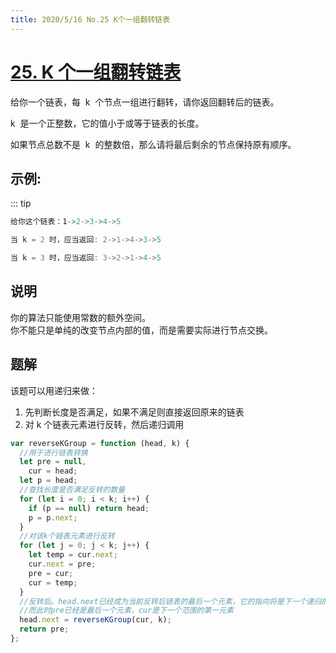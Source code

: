 ```yaml
---
title: 2020/5/16 No.25 K个一组翻转链表
---
```


# [25. K 个一组翻转链表](https://leetcode-cn.com/problems/reverse-nodes-in-k-group/)

给你一个链表，每  k  个节点一组进行翻转，请你返回翻转后的链表。

k  是一个正整数，它的值小于或等于链表的长度。

如果节点总数不是  k  的整数倍，那么请将最后剩余的节点保持原有顺序。

## 示例:

::: tip

```js
给你这个链表：1->2->3->4->5

当 k = 2 时，应当返回: 2->1->4->3->5

当 k = 3 时，应当返回: 3->2->1->4->5

```

## 说明

你的算法只能使用常数的额外空间。  
你不能只是单纯的改变节点内部的值，而是需要实际进行节点交换。

## 题解

该题可以用递归来做：

1. 先判断长度是否满足，如果不满足则直接返回原来的链表
2. 对 k 个链表元素进行反转，然后递归调用

```js
var reverseKGroup = function (head, k) {
  //用于进行链表转换
  let pre = null,
    cur = head;
  let p = head;
  //查找长度是否满足反转的数量
  for (let i = 0; i < k; i++) {
    if (p == null) return head;
    p = p.next;
  }
  //对该k个链表元素进行反转
  for (let j = 0; j < k; j++) {
    let temp = cur.next;
    cur.next = pre;
    pre = cur;
    cur = temp;
  }
  //反转后。head.next已经成为当前反转后链表的最后一个元素，它的指向将是下一个递归的开始点
  //而此时pre已经是最后一个元素，cur是下一个范围的第一元素
  head.next = reverseKGroup(cur, k);
  return pre;
};
```
